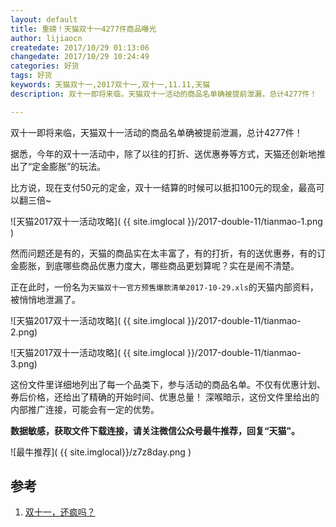 ```yaml
---
layout: default
title: 重磅！天猫双十一4277件商品曝光
author: lijiaocn
createdate: 2017/10/29 01:13:06
changedate: 2017/10/29 10:24:49
categories: 好货
tags: 好货
keywords: 天猫双十一,2017双十一,双十一,11.11,天猫
description: 双十一即将来临，天猫双十一活动的商品名单确被提前泄漏，总计4277件！ 

---
```


双十一即将来临，天猫双十一活动的商品名单确被提前泄漏，总计4277件！ 

据悉，今年的双十一活动中，除了以往的打折、送优惠券等方式，天猫还创新地推出了“定金膨胀”的玩法。

比方说，现在支付50元的定金，双十一结算的时候可以抵扣100元的现金，最高可以翻三倍~

![天猫2017双十一活动攻略]( {{ site.imglocal }}/2017-double-11/tianmao-1.png )

然而问题还是有的，天猫的商品实在太丰富了，有的打折，有的送优惠券，有的订金膨胀，到底哪些商品优惠力度大，哪些商品更划算呢？实在是闹不清楚。

正在此时，一份名为`天猫双十一官方预售爆款清单2017-10-29.xls`的天猫内部资料，被悄悄地泄漏了。

![天猫2017双十一活动攻略]( {{ site.imglocal }}/2017-double-11/tianmao-2.png)

![天猫2017双十一活动攻略]( {{ site.imglocal }}/2017-double-11/tianmao-3.png)

这份文件里详细地列出了每一个品类下，参与活动的商品名单。不仅有优惠计划、券后价格，还给出了精确的开始时间、优惠总量！
深喉暗示，这份文件里给出的内部推广连接，可能会有一定的优势。

**数据敏感，获取文件下载连接，请关注微信公众号最牛推荐，回复“天猫”。**

![最牛推荐]( {{ site.imglocal}}/z7z8day.png )

## 参考

1. [双十一，还疯吗？][1]

[1]: http://www.lijiaocn.com/%E5%A5%BD%E8%B4%A7/2017/10/28/shop-double-11.html "双十一，还疯吗？" 
